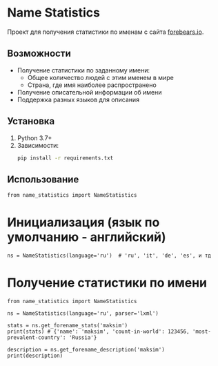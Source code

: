 # Name Statistics

Проект для получения статистики по именам с сайта [forebears.io](https://forebears.io).

## Возможности

- Получение статистики по заданному имени:
  - Общее количество людей с этим именем в мире
  - Страна, где имя наиболее распространено
- Получение описательной информации об имени
- Поддержка разных языков для описания

## Установка

1. Python 3.7+
2. Зависимости:
   ```bash
   pip install -r requirements.txt

## Использование
```
from name_statistics import NameStatistics
```

# Инициализация (язык по умолчанию - английский)
```
ns = NameStatistics(language='ru')  # 'ru', 'it', 'de', 'es', и тд
```

# Получение статистики по имени
```
from name_statistics import NameStatistics

ns = NameStatistics(language='ru', parser='lxml')

stats = ns.get_forename_stats('maksim')
print(stats) # {'name': 'maksim', 'count-in-world': 123456, 'most-prevalent-country': 'Russia'}

description = ns.get_forename_description('maksim')
print(description)
```